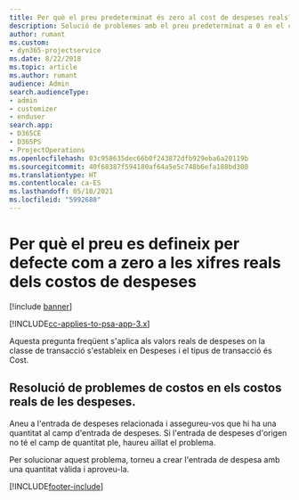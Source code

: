 ```yaml
---
title: Per què el preu predeterminat és zero al cost de despeses reals?
description: Solució de problemes amb el preu predeterminat a 0 en el cost de despeses real.
author: rumant
ms.custom:
- dyn365-projectservice
ms.date: 8/22/2018
ms.topic: article
ms.author: rumant
audience: Admin
search.audienceType:
- admin
- customizer
- enduser
search.app:
- D365CE
- D365PS
- ProjectOperations
ms.openlocfilehash: 03c958635dec66b0f243872dfb929eba6a20119b
ms.sourcegitcommit: 40f68387f594180af64a5e5c748b6efa188bd300
ms.translationtype: HT
ms.contentlocale: ca-ES
ms.lasthandoff: 05/10/2021
ms.locfileid: "5992688"
---
```

# <a name="why-is-the-price-defaulting-to-zero-on-expense-cost-actuals"></a>Per què el preu es defineix per defecte com a zero a les xifres reals dels costos de despeses

[!include [banner](../includes/psa-now-project-operations.md)]

[!INCLUDE[cc-applies-to-psa-app-3.x](../includes/cc-applies-to-psa-app-3x.md)]

Aquesta pregunta freqüent s'aplica als valors reals de despeses on la classe de transacció s'estableix en Despeses i el tipus de transacció és Cost.

## <a name="troubleshooting-cost-rates-on-expense-cost-actuals"></a>Resolució de problemes de costos en els costos reals de les despeses.

Aneu a l'entrada de despeses relacionada i assegureu-vos que hi ha una quantitat al camp d'entrada de despeses. Si l'entrada de despeses d'origen no té el camp de quantitat ple, haureu aïllat el problema.
 
Per solucionar aquest problema, torneu a crear l'entrada de despesa amb una quantitat vàlida i aproveu-la.


[!INCLUDE[footer-include](../includes/footer-banner.md)]